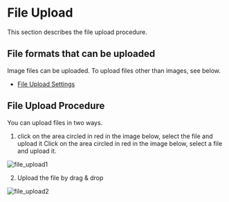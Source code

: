 # File Upload

This section describes the file upload procedure.

## File formats that can be uploaded

Image files can be uploaded. To upload files other than images, see below.

- [File Upload Settings](/en/admin-guide/management-cookbook/app-settings.html#file-upload-settings)

## File Upload Procedure

You can upload files in two ways.

1. click on the area circled in red in the image below, select the file and upload it Click on the area circled in red in the image below, select a file and upload it.

<img :src="$withBase('/assets/images/file_upload1.png')" alt="file_upload1">

2. Upload the file by drag & drop

<img :src="$withBase('/assets/images/file_upload2.png')" alt="file_upload2">

